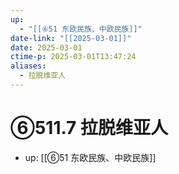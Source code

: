 ```yaml
---
up:
  - "[[⑥51 东欧民族、中欧民族]]"
date-link: "[[2025-03-01]]"
date: 2025-03-01
ctime-p: 2025-03-01T13:47:24
aliases:
  - 拉脱维亚人
---
```


# ⑥511.7 拉脱维亚人

- up: [[⑥51 东欧民族、中欧民族]]
